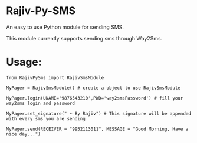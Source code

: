 Rajiv-Py-SMS
============

An easy to use Python module for sending SMS.

This module currently supports sending sms through Way2Sms.

Usage:
======
    from RajivPySms import RajivSmsModule
    
    MyPager = RajivSmsModule() # create a object to use RajivSmsModule
    
    MyPager.login(UNAME='9876543210',PWD='way2smsPassword') # fill your way2sms login and password
    
    MyPager.set_signature(" ~ By Rajiv") # This signature will be appended with every sms you are sending
    
    MyPager.send(RECEIVER = "9952113011", MESSAGE = "Good Morning, Have a nice day...")
    
